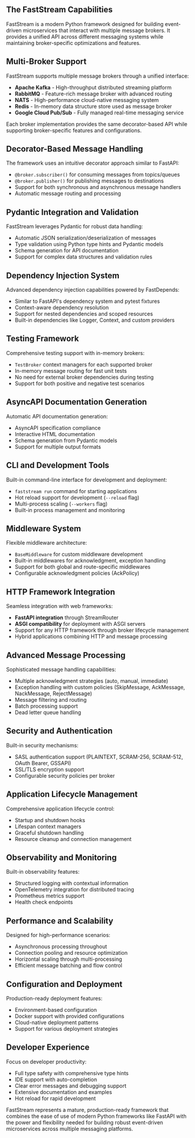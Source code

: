 

## The FastStream Capabilities

FastStream is a modern Python framework designed for building event-driven microservices that interact with multiple message brokers. It provides a unified API across different messaging systems while maintaining broker-specific optimizations and features.

## Multi-Broker Support

FastStream supports multiple message brokers through a unified interface:
- **Apache Kafka** - High-throughput distributed streaming platform
- **RabbitMQ** - Feature-rich message broker with advanced routing
- **NATS** - High-performance cloud-native messaging system
- **Redis** - In-memory data structure store used as message broker
- **Google Cloud Pub/Sub** - Fully managed real-time messaging service

Each broker implementation provides the same decorator-based API while supporting broker-specific features and configurations.

## Decorator-Based Message Handling

The framework uses an intuitive decorator approach similar to FastAPI:
- `@broker.subscriber()` for consuming messages from topics/queues
- `@broker.publisher()` for publishing messages to destinations
- Support for both synchronous and asynchronous message handlers
- Automatic message routing and processing

## Pydantic Integration and Validation

FastStream leverages Pydantic for robust data handling:
- Automatic JSON serialization/deserialization of messages
- Type validation using Python type hints and Pydantic models
- Schema generation for API documentation
- Support for complex data structures and validation rules

## Dependency Injection System

Advanced dependency injection capabilities powered by FastDepends:
- Similar to FastAPI's dependency system and pytest fixtures
- Context-aware dependency resolution
- Support for nested dependencies and scoped resources
- Built-in dependencies like Logger, Context, and custom providers

## Testing Framework

Comprehensive testing support with in-memory brokers:
- `TestBroker` context managers for each supported broker
- In-memory message routing for fast unit tests
- No need for external broker dependencies during testing
- Support for both positive and negative test scenarios

## AsyncAPI Documentation Generation

Automatic API documentation generation:
- AsyncAPI specification compliance
- Interactive HTML documentation
- Schema generation from Pydantic models
- Support for multiple output formats

## CLI and Development Tools

Built-in command-line interface for development and deployment:
- `faststream run` command for starting applications
- Hot reload support for development (`--reload` flag)
- Multi-process scaling (`--workers` flag)
- Built-in process management and monitoring

## Middleware System

Flexible middleware architecture:
- `BaseMiddleware` for custom middleware development
- Built-in middlewares for acknowledgment, exception handling
- Support for both global and route-specific middlewares
- Configurable acknowledgment policies (AckPolicy)

## HTTP Framework Integration

Seamless integration with web frameworks:
- **FastAPI integration** through StreamRouter
- **ASGI compatibility** for deployment with ASGI servers
- Support for any HTTP framework through broker lifecycle management
- Hybrid applications combining HTTP and message processing

## Advanced Message Processing

Sophisticated message handling capabilities:
- Multiple acknowledgment strategies (auto, manual, immediate)
- Exception handling with custom policies (SkipMessage, AckMessage, NackMessage, RejectMessage)
- Message filtering and routing
- Batch processing support
- Dead letter queue handling

## Security and Authentication

Built-in security mechanisms:
- SASL authentication support (PLAINTEXT, SCRAM-256, SCRAM-512, OAuth Bearer, GSSAPI)
- SSL/TLS encryption support
- Configurable security policies per broker

## Application Lifecycle Management

Comprehensive application lifecycle control:
- Startup and shutdown hooks
- Lifespan context managers
- Graceful shutdown handling
- Resource cleanup and connection management

## Observability and Monitoring

Built-in observability features:
- Structured logging with contextual information
- OpenTelemetry integration for distributed tracing
- Prometheus metrics support
- Health check endpoints

## Performance and Scalability

Designed for high-performance scenarios:
- Asynchronous processing throughout
- Connection pooling and resource optimization
- Horizontal scaling through multi-processing
- Efficient message batching and flow control

## Configuration and Deployment

Production-ready deployment features:
- Environment-based configuration
- Docker support with provided configurations
- Cloud-native deployment patterns
- Support for various deployment strategies

## Developer Experience

Focus on developer productivity:
- Full type safety with comprehensive type hints
- IDE support with auto-completion
- Clear error messages and debugging support
- Extensive documentation and examples
- Hot reload for rapid development

FastStream represents a mature, production-ready framework that combines the ease of use of modern Python frameworks like FastAPI with the power and flexibility needed for building robust event-driven microservices across multiple messaging platforms.

